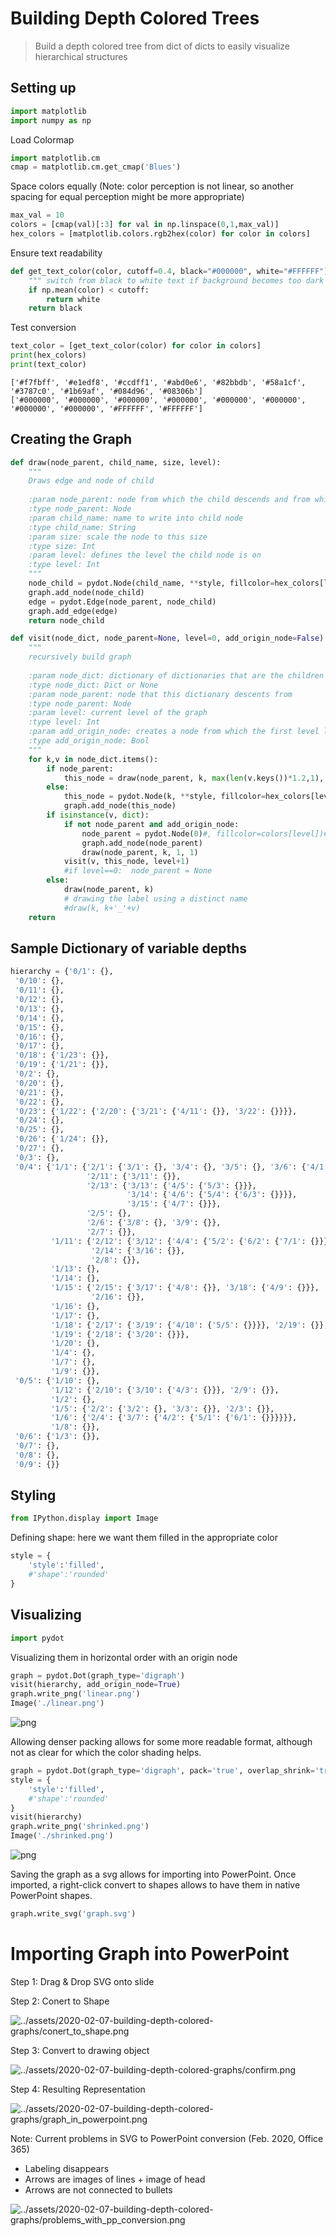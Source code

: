 # Building Depth Colored Trees

> Build a depth colored tree from dict of dicts to easily visualize hierarchical structures


## Setting up


```python
import matplotlib
import numpy as np
```

Load Colormap


```python
import matplotlib.cm
cmap = matplotlib.cm.get_cmap('Blues')
```

Space colors equally (Note: color perception is not linear, so another spacing for equal perception might be more appropriate)


```python
max_val = 10
colors = [cmap(val)[:3] for val in np.linspace(0,1,max_val)]
hex_colors = [matplotlib.colors.rgb2hex(color) for color in colors]
```

Ensure text readability


```python
def get_text_color(color, cutoff=0.4, black="#000000", white="#FFFFFF"):
    """ switch from black to white text if background becomes too dark """
    if np.mean(color) < cutoff:
        return white
    return black
```

Test conversion


```python
text_color = [get_text_color(color) for color in colors]
print(hex_colors)
print(text_color)
```

    ['#f7fbff', '#e1edf8', '#ccdff1', '#abd0e6', '#82bbdb', '#58a1cf', '#3787c0', '#1b69af', '#084d96', '#08306b']
    ['#000000', '#000000', '#000000', '#000000', '#000000', '#000000', '#000000', '#000000', '#FFFFFF', '#FFFFFF']
    

## Creating the Graph


```python
def draw(node_parent, child_name, size, level):
    """
    Draws edge and node of child
    
    :param node_parent: node from which the child descends and from which a directed edge is drawn
    :type node_parent: Node
    :param child_name: name to write into child node
    :type child_name: String
    :param size: scale the node to this size
    :type size: Int
    :param level: defines the level the child node is on
    :type level: Int
    """
    node_child = pydot.Node(child_name, **style, fillcolor=hex_colors[level], fontcolor=text_color[level])#, width=size)
    graph.add_node(node_child)
    edge = pydot.Edge(node_parent, node_child)
    graph.add_edge(edge)
    return node_child
```


```python
def visit(node_dict, node_parent=None, level=0, add_origin_node=False):
    """
    recursively build graph
    
    :param node_dict: dictionary of dictionaries that are the children of this node
    :type node_dict: Dict or None
    :param node_parent: node that this dictionary descents from
    :type node_parent: Node
    :param level: current level of the graph
    :type level: Int
    :param add_origin_node: creates a node from which the first level leaves off from if True
    :type add_origin_node: Bool
    """
    for k,v in node_dict.items():
        if node_parent:
            this_node = draw(node_parent, k, max(len(v.keys())*1.2,1), level)
        else:
            this_node = pydot.Node(k, **style, fillcolor=hex_colors[level], fontcolor=text_color[level])
            graph.add_node(this_node)
        if isinstance(v, dict):
            if not node_parent and add_origin_node:
                node_parent = pydot.Node(0)#, fillcolor=colors[level])#, width=len(v.keys())+1)
                graph.add_node(node_parent)
                draw(node_parent, k, 1, 1)                
            visit(v, this_node, level+1)
            #if level==0:  node_parent = None
        else:
            draw(node_parent, k)
            # drawing the label using a distinct name
            #draw(k, k+'_'+v)
    return
```

## Sample Dictionary of variable depths


```python
hierarchy = {'0/1': {},
 '0/10': {},
 '0/11': {},
 '0/12': {},
 '0/13': {},
 '0/14': {},
 '0/15': {},
 '0/16': {},
 '0/17': {},
 '0/18': {'1/23': {}},
 '0/19': {'1/21': {}},
 '0/2': {},
 '0/20': {},
 '0/21': {},
 '0/22': {},
 '0/23': {'1/22': {'2/20': {'3/21': {'4/11': {}}, '3/22': {}}}},
 '0/24': {},
 '0/25': {},
 '0/26': {'1/24': {}},
 '0/27': {},
 '0/3': {},
 '0/4': {'1/1': {'2/1': {'3/1': {}, '3/4': {}, '3/5': {}, '3/6': {'4/1': {}}},
                 '2/11': {'3/11': {}},
                 '2/13': {'3/13': {'4/5': {'5/3': {}}},
                          '3/14': {'4/6': {'5/4': {'6/3': {}}}},
                          '3/15': {'4/7': {}}},
                 '2/5': {},
                 '2/6': {'3/8': {}, '3/9': {}},
                 '2/7': {}},
         '1/11': {'2/12': {'3/12': {'4/4': {'5/2': {'6/2': {'7/1': {}}}}}},
                  '2/14': {'3/16': {}},
                  '2/8': {}},
         '1/13': {},
         '1/14': {},
         '1/15': {'2/15': {'3/17': {'4/8': {}}, '3/18': {'4/9': {}}},
                  '2/16': {}},
         '1/16': {},
         '1/17': {},
         '1/18': {'2/17': {'3/19': {'4/10': {'5/5': {}}}}, '2/19': {}},
         '1/19': {'2/18': {'3/20': {}}},
         '1/20': {},
         '1/4': {},
         '1/7': {},
         '1/9': {}},
 '0/5': {'1/10': {},
         '1/12': {'2/10': {'3/10': {'4/3': {}}}, '2/9': {}},
         '1/2': {},
         '1/5': {'2/2': {'3/2': {}, '3/3': {}}, '2/3': {}},
         '1/6': {'2/4': {'3/7': {'4/2': {'5/1': {'6/1': {}}}}}},
         '1/8': {}},
 '0/6': {'1/3': {}},
 '0/7': {},
 '0/8': {},
 '0/9': {}}
```

## Styling


```python
from IPython.display import Image
```

Defining shape: here we want them filled in the appropriate color


```python
style = {
    'style':'filled',
    #'shape':'rounded'
}
```

## Visualizing


```python
import pydot
```

Visualizing them in horizontal order with an origin node


```python
graph = pydot.Dot(graph_type='digraph')
visit(hierarchy, add_origin_node=True)
graph.write_png('linear.png')
Image('./linear.png')
```




![png](../assets/2020-02-07-building-depth-colored-graphs/output_23_0.png)



Allowing denser packing allows for some more readable format, although not as clear for which the color shading helps.


```python
graph = pydot.Dot(graph_type='digraph', pack='true', overlap_shrink='true')
style = {
    'style':'filled',
    #'shape':'rounded'
}
visit(hierarchy)
graph.write_png('shrinked.png')
Image('./shrinked.png')
```




![png](../assets/2020-02-07-building-depth-colored-graphs/output_25_0.png)



Saving the graph as a svg allows for importing into PowerPoint. Once imported, a right-click convert to shapes allows to have them in native PowerPoint shapes.


```python
graph.write_svg('graph.svg')
```

# Importing Graph into PowerPoint

Step 1: Drag & Drop SVG onto slide

Step 2: Conert to Shape

![../assets/2020-02-07-building-depth-colored-graphs/conert_to_shape.png](attachment:../assets/2020-02-07-building-depth-colored-graphs/conert_to_shape.png)

Step 3: Convert to drawing object

![../assets/2020-02-07-building-depth-colored-graphs/confirm.png](attachment:../assets/2020-02-07-building-depth-colored-graphs/confirm.png)

Step 4: Resulting Representation

![../assets/2020-02-07-building-depth-colored-graphs/graph_in_powerpoint.png](attachment:../assets/2020-02-07-building-depth-colored-graphs/graph_in_powerpoint.png)

Note: Current problems in SVG to PowerPoint conversion (Feb. 2020, Office 365)

- Labeling disappears
- Arrows are images of lines + image of head
- Arrows are not connected to bullets

![../assets/2020-02-07-building-depth-colored-graphs/problems_with_pp_conversion.png](attachment:../assets/2020-02-07-building-depth-colored-graphs/problems_with_pp_conversion.png)






